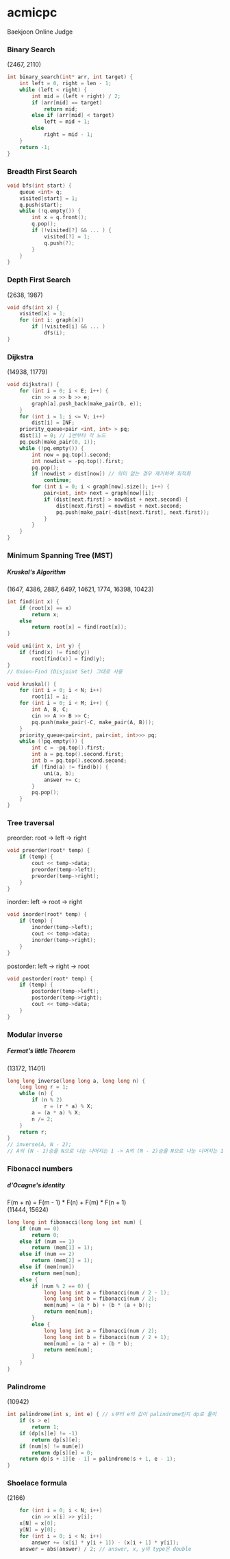 # acmicpc
Baekjoon Online Judge

### Binary Search
(2467, 2110)

``` c++
int binary_search(int* arr, int target) {
	int left = 0, right = len - 1;
	while (left < right) {
		int mid = (left + right) / 2;
		if (arr[mid] == target)
			return mid;
		else if (arr[mid] < target)
			left = mid + 1;
		else
			right = mid - 1;
	}
	return -1;
}
```

### Breadth First Search

``` c++
void bfs(int start) {
	queue <int> q;
	visited[start] = 1;
	q.push(start);
	while (!q.empty()) {
		int x = q.front();
		q.pop();
		if (!visited[?] && ... ) {
			visited[?] = 1;
			q.push(?);
		}
	}
}
```

### Depth First Search
(2638, 1987)

``` c++
void dfs(int x) {
	visited[x] = 1;
	for (int i: graph[x])
		if (!visited[i] && ... )
			dfs(i);
}

```

### Dijkstra
(14938, 11779)

``` c++
void dijkstra() {
	for (int i = 0; i < E; i++) {
		cin >> a >> b >> e;
		graph[a].push_back(make_pair(b, e));
	}
	for (int i = 1; i <= V; i++)
		dist[i] = INF;
	priority_queue<pair <int, int> > pq;
	dist[1] = 0; // 1번부터 각 노드
	pq.push(make_pair(0, 1));
	while (!pq.empty()) {
		int now = pq.top().second;
		int nowdist = -pq.top().first;
		pq.pop();
		if (nowdist > dist[now]) // 의미 없는 경우 제거하여 최적화
			continue;
		for (int i = 0; i < graph[now].size(); i++) {
			pair<int, int> next = graph[now][i];
			if (dist[next.first] > nowdist + next.second) {
				dist[next.first] = nowdist + next.second;
				pq.push(make_pair(-dist[next.first], next.first));
			}
		}
	}
}
```

### Minimum Spanning Tree (MST)
##### Kruskal's Algorithm
(1647, 4386, 2887, 6497, 14621, 1774, 16398, 10423)
``` c++
int find(int x) {
	if (root[x] == x)
		return x;
	else
		return root[x] = find(root[x]);
}

void uni(int x, int y) {
	if (find(x) != find(y))
		root[find(x)] = find(y);
}
// Union-Find (Disjoint Set) 그대로 사용

void kruskal() {
	for (int i = 0; i < N; i++)
		root[i] = i;
	for (int i = 0; i < M; i++) {
		int A, B, C;
		cin >> A >> B >> C;
		pq.push(make_pair(-C, make_pair(A, B)));
	}
	priority_queue<pair<int, pair<int, int>>> pq;
	while (!pq.empty()) {
		int c = -pq.top().first;
		int a = pq.top().second.first;
		int b = pq.top().second.second;
		if (find(a) != find(b)) {
			uni(a, b);
			answer += c;
		}
		pq.pop();
	}
}
```

### Tree traversal

preorder: root -> left -> right
``` c++
void preorder(root* temp) {
	if (temp) {
		cout << temp->data;
		preorder(temp->left);
		preorder(temp->right);
	}
}
```

inorder: left -> root -> right
``` c++
void inorder(root* temp) {
	if (temp) {
		inorder(temp->left);
		cout << temp->data;
		inorder(temp->right);
	}
}
```

postorder: left -> right -> root
``` c++
void postorder(root* temp) {
	if (temp) {
		postorder(temp->left);
		postorder(temp->right);
		cout << temp->data;
	}
}
```

### Modular inverse
##### Fermat's little Theorem
(13172, 11401)

``` c++
long long inverse(long long a, long long n) {
	long long r = 1;
	while (n) {
		if (n % 2)
			r = (r * a) % X;
		a = (a * a) % X;
		n /= 2;
	}
	return r;
}
// inverse(A, N - 2);
// A의 (N - 1)승을 N으로 나눈 나머지는 1 -> A의 (N - 2)승을 N으로 나눈 나머지는 1/A
```

### Fibonacci numbers
##### d'Ocagne's identity
F(m + n) = F(m - 1) * F(n) + F(m) * F(n + 1)  
(11444, 15624)

``` c++
long long int fibonacci(long long int num) {
	if (num == 0)
		return 0;
	else if (num == 1)
		return (mem[1] = 1);
	else if (num == 2)
		return (mem[2] = 1);
	else if (mem[num])
		return mem[num];
	else {
		if (num % 2 == 0) {
			long long int a = fibonacci(num / 2 - 1);
			long long int b = fibonacci(num / 2);
			mem[num] = (a * b) + (b * (a + b));
			return mem[num];
		}
		else {
			long long int a = fibonacci(num / 2);
			long long int b = fibonacci(num / 2 + 1);
			mem[num] = (a * a) + (b * b);
			return mem[num];
		}
	}
}
```

### Palindrome
(10942)

``` c++
int palindrome(int s, int e) { // s부터 e의 값이 palindrome인지 dp로 풀이
	if (s > e)
		return 1;
	if (dp[s][e] != -1)
		return dp[s][e];
	if (num[s] != num[e])
		return dp[s][e] = 0;
	return dp[s + 1][e - 1] = palindrome(s + 1, e - 1);
}
```

### Shoelace formula
(2166)

``` c++
	for (int i = 0; i < N; i++)
		cin >> x[i] >> y[i];
	x[N] = x[0];
	y[N] = y[0];
	for (int i = 0; i < N; i++)
		answer += (x[i] * y[i + 1]) - (x[i + 1] * y[i]);
	answer = abs(answer) / 2; // answer, x, y의 type은 double
```
